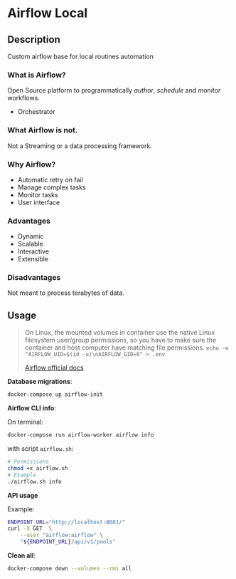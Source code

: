 # Airflow Local

## Description

Custom airflow base for local routines automation

### What is Airflow?

Open Source platform to programmatically _author_, _schedule_ and _monitor_ workflows.

- Orchestrator

### What Airflow is not.

Not a Streaming or a data processing framework.

### Why Airflow?

- Automatic retry on fail
- Manage complex tasks
- Monitor tasks
- User interface

### Advantages

- Dynamic
- Scalable
- Interactive
- Extensible

### Disadvantages

Not meant to process terabytes of data.

## Usage

> On Linux, the mounted volumes in container use the native Linux filesystem user/group permissions, so you have to make sure the container and host computer have matching file permissions.
> `echo -e "AIRFLOW_UID=$(id -u)\nAIRFLOW_GID=0" > .env`
>
> [Airflow official docs](https://airflow.apache.org/docs/apache-airflow/stable/start/docker.html)

**Database migrations**:

```sh
docker-compose up airflow-init
```

**Airflow CLI info**:

On terminal:

```sh
docker-compose run airflow-worker airflow info
```

with script `airflow.sh`:

```sh
# Permissions
chmod +x airflow.sh
# Example
./airflow.sh info
```

**API usage**

Example:

```sh
ENDPOINT_URL="http://localhost:8081/"
curl -X GET  \
    --user "airflow:airflow" \
    "${ENDPOINT_URL}/api/v1/pools"
```

**Clean all**:

```sh
docker-compose down --volumes --rmi all
```
